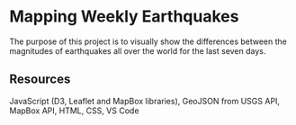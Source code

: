 # Mapping Weekly Earthquakes

The purpose of this project is to visually show the differences between the magnitudes of earthquakes all over the world for the last seven days.

## Resources
JavaScript (D3, Leaflet and MapBox libraries), GeoJSON from USGS API, MapBox API, HTML, CSS, VS Code
